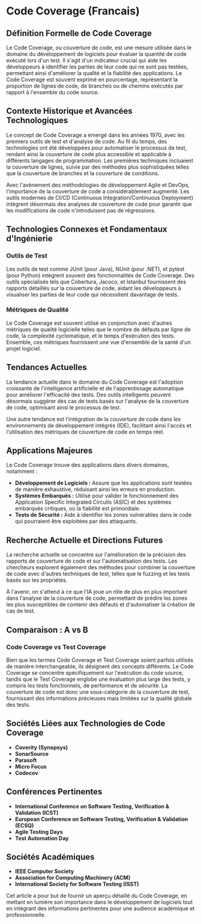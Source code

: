 # Code Coverage (Francais)

## Définition Formelle de Code Coverage

Le Code Coverage, ou couverture de code, est une mesure utilisée dans le domaine du développement de logiciels pour évaluer la quantité de code exécuté lors d'un test. Il s'agit d'un indicateur crucial qui aide les développeurs à identifier les parties de leur code qui ne sont pas testées, permettant ainsi d'améliorer la qualité et la fiabilité des applications. Le Code Coverage est souvent exprimé en pourcentage, représentant la proportion de lignes de code, de branches ou de chemins exécutés par rapport à l'ensemble du code source.

## Contexte Historique et Avancées Technologiques

Le concept de Code Coverage a émergé dans les années 1970, avec les premiers outils de test et d'analyse de code. Au fil du temps, des technologies ont été développées pour automatiser le processus de test, rendant ainsi la couverture de code plus accessible et applicable à différents langages de programmation. Les premières techniques incluaient la couverture de lignes, suivie par des méthodes plus sophistiquées telles que la couverture de branches et la couverture de conditions.

Avec l'avènement des méthodologies de développement Agile et DevOps, l'importance de la couverture de code a considérablement augmenté. Les outils modernes de CI/CD (Continuous Integration/Continuous Deployment) intègrent désormais des analyses de couverture de code pour garantir que les modifications de code n'introduisent pas de régressions.

## Technologies Connexes et Fondamentaux d'Ingénierie

### Outils de Test

Les outils de test comme JUnit (pour Java), NUnit (pour .NET), et pytest (pour Python) intègrent souvent des fonctionnalités de Code Coverage. Des outils spécialisés tels que Cobertura, Jacoco, et Istanbul fournissent des rapports détaillés sur la couverture de code, aidant les développeurs à visualiser les parties de leur code qui nécessitent davantage de tests.

### Métriques de Qualité

Le Code Coverage est souvent utilisé en conjonction avec d'autres métriques de qualité logicielle telles que le nombre de défauts par ligne de code, la complexité cyclomatique, et le temps d'exécution des tests. Ensemble, ces métriques fournissent une vue d'ensemble de la santé d'un projet logiciel.

## Tendances Actuelles

La tendance actuelle dans le domaine du Code Coverage est l'adoption croissante de l'intelligence artificielle et de l'apprentissage automatique pour améliorer l'efficacité des tests. Des outils intelligents peuvent désormais suggérer des cas de tests basés sur l'analyse de la couverture de code, optimisant ainsi le processus de test.

Une autre tendance est l'intégration de la couverture de code dans les environnements de développement intégrés (IDE), facilitant ainsi l'accès et l'utilisation des métriques de couverture de code en temps réel.

## Applications Majeures

Le Code Coverage trouve des applications dans divers domaines, notamment :

- **Développement de Logiciels :** Assure que les applications sont testées de manière exhaustive, réduisant ainsi les erreurs en production.
- **Systèmes Embarqués :** Utilisé pour valider le fonctionnement des Application Specific Integrated Circuits (ASIC) et des systèmes embarqués critiques, où la fiabilité est primordiale.
- **Tests de Sécurité :** Aide à identifier les zones vulnérables dans le code qui pourraient être exploitées par des attaquants.

## Recherche Actuelle et Directions Futures

La recherche actuelle se concentre sur l'amélioration de la précision des rapports de couverture de code et sur l'automatisation des tests. Les chercheurs explorent également des méthodes pour combiner la couverture de code avec d'autres techniques de test, telles que le fuzzing et les tests basés sur les propriétés.

À l'avenir, on s'attend à ce que l'IA joue un rôle de plus en plus important dans l'analyse de la couverture de code, permettant de prédire les zones les plus susceptibles de contenir des défauts et d'automatiser la création de cas de test.

## Comparaison : A vs B

### Code Coverage vs Test Coverage

Bien que les termes Code Coverage et Test Coverage soient parfois utilisés de manière interchangeable, ils désignent des concepts différents. Le Code Coverage se concentre spécifiquement sur l'exécution du code source, tandis que le Test Coverage englobe une évaluation plus large des tests, y compris les tests fonctionnels, de performance et de sécurité. La couverture de code est donc une sous-catégorie de la couverture de test, fournissant des informations précieuses mais limitées sur la qualité globale des tests.

## Sociétés Liées aux Technologies de Code Coverage

- **Coverity (Synopsys)**
- **SonarSource**
- **Parasoft**
- **Micro Focus**
- **Codecov**

## Conférences Pertinentes

- **International Conference on Software Testing, Verification & Validation (ICST)**
- **European Conference on Software Testing, Verification & Validation (ECSQ)**
- **Agile Testing Days**
- **Test Automation Day**

## Sociétés Académiques

- **IEEE Computer Society**
- **Association for Computing Machinery (ACM)**
- **International Society for Software Testing (ISST)**

Cet article a pour but de fournir un aperçu détaillé du Code Coverage, en mettant en lumière son importance dans le développement de logiciels tout en intégrant des informations pertinentes pour une audience académique et professionnelle.
